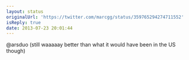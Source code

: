 ```yaml
---
layout: status
originalUrl: 'https://twitter.com/marcgg/status/359765294274711552'
isReply: true
date: 2013-07-23 20:01:44
---
```


@arsduo (still waaaaay better than what it would have been in the US though)
